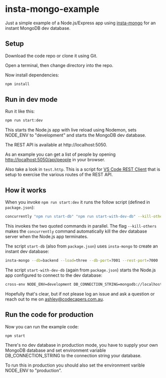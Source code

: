 # insta-mongo-example

Just a simple example of a Node.js/Express app using [insta-mongo](https://www.npmjs.com/package/insta-mongo) for an instant MongoDB dev database.

## Setup

Download the code repo or clone it using Git.

Open a terminal, then change directory into the repo.

Now install dependencies:

```bash
npm install
```

## Run in dev mode

Run it like this:

```bash
npm run start:dev
```

This starts the Node.js app with live reload using Nodemon, sets NODE_ENV to "development" and starts the MongoDB dev database.

The REST API is available at http://localhost:5050.

As an example you can get a list of people by opening [http://localhost:5050/api/people](http://localhost:5050/api/people) in your browser.

Also take a look in `test.http`. This is a script for [VS Code REST Client](https://marketplace.visualstudio.com/items?itemName=humao.rest-client) that is setup to exercise the various routes of the REST API.

## How it works

When you invoke `npm run start:dev` it runs the follow script (defined in `package.json`):

```bash
concurrently "npm run start-db" "npm run start-with-dev-db" --kill-others
```

This invokes the two quoted commands in parallel. The flag `--kill-others` makes the `concurrently` command automatically kill the dev database server when the Node.js app terminates.

The script `start-db` (also from `package.json`) uses `insta-mongo` to create an instant dev database:

```bash
insta-mongo --db=backend --load=three --db-port=7001 --rest-port=7000
```

The script `start-with-dev-db` (again from `package.json`) starts the Node.js app configured to connect to the dev database:

```bash
cross-env NODE_ENV=development DB_CONNECTION_STRING=mongodb://localhost:7001 nodemon index.js
```

Hopefully that's clear, but if not please log an issue and ask a question or reach out to me on ashley@codecapers.com.au.

## Run the code for production

Now you can run the example code:

```bash
npm start
```

There's no dev database in production mode, you have to supply your own MongoDB database and set environment variable DB_CONNECTION_STRING to the connection string your database.

To run this in production you should also set the environment varible NODE_ENV to "production".

